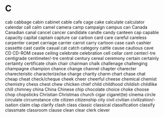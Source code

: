 # C

cab
cabbage
cabin
cabinet
cable
cafe
cage
cake
calculate
calculator
calendar
call
calm
camel
camera
camp
campaign
campus
can
Canada
Canadian
canal
cancel
cancer
candidate
candle
candy
canteen
cap
capable
capacity
capital
captain
capture
car
carbon
card
care
careful
careless
carpenter
carpet
carriage
carrier
carrot
carry
cartoon
case
cash
cashier
cassette
cast
castle
casual
cat
catch
category
cattle
cause
cautious
cave
CD
CD-ROM
cease
ceiling
celebrate
celebration
cell
cellar
cent
center/-tre
centigrade
centimeter/-tre
central
century
cereal
ceremony
certain
certainly
certainty
certificate
chain
chair
chairman
chalk
challenage
challenging
champagne
champion
chance
change
channel
chapter
charecter
charecteristic
characterize/ise
charge
charity
charm
chart
chase
chat
cheap
cheat
check/cheque
cheek
cheer
cheerful
cheese
chemical
chemist
chemistry
chess
chest
chew
chicken
chief
child
childhood
childish
childlike
chill
chimney
china
China
Chinese
chip
chocolate
choice
choke
choose
chop
chopsticks
Christian
Christmas
church
cigar
cigaret(te)
cinema
circle
circulate
circumstance
cite
citizen
citizenship
city
civil
civilian
civilization/-isation
claim
clap
clarify
clash
class
classic
classical
classification
classify
classmate
classroom
clause
clean
clear
clerk
clever


